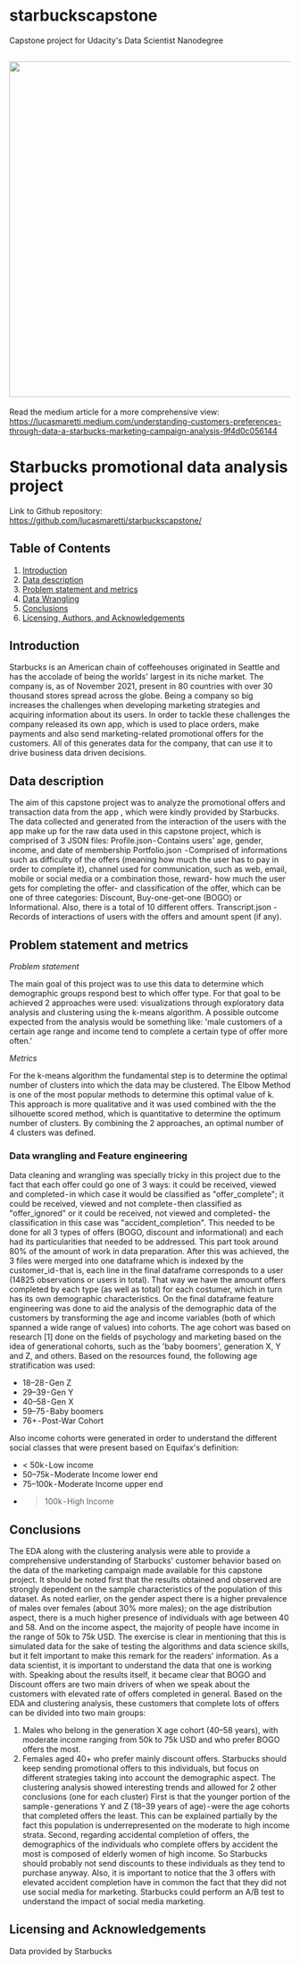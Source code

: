 # starbuckscapstone
Capstone project for Udacity's Data Scientist Nanodegree
## <img src="https://images.unsplash.com/photo-1603361513137-219be38712ed?ixlib=rb-4.0.3&ixid=MnwxMjA3fDB8MHxwaG90by1wYWdlfHx8fGVufDB8fHx8&auto=format&fit=crop&w=1776&q=80" class="center" width="600"/>

Read the medium article for a more comprehensive view: https://lucasmaretti.medium.com/understanding-customers-preferences-through-data-a-starbucks-marketing-campaign-analysis-9f4d0c056144

# Starbucks promotional data analysis project

Link to Github repository: https://github.com/lucasmaretti/starbuckscapstone/


## Table of Contents

1. [Introduction](#introduction)
2. [Data description](#data)
3. [Problem statement and metrics](#statement)
4. [Data Wrangling](#wrangling)
5. [Conclusions](#conclusions)
6. [Licensing, Authors, and Acknowledgements](#licensing)

## Introduction<a name="introduction"></a>

Starbucks is an American chain of coffeehouses originated in Seattle and has the accolade of being the worlds' largest in its niche market. The company is, as of November 2021, present in 80 countries with over 30 thousand stores spread across the globe. Being a company so big increases the challenges when developing marketing strategies and acquiring information about its users. In order to tackle these challenges the company released its own app, which is used to place orders, make payments and also send marketing-related promotional offers for the customers. All of this generates data for the company, that can use it to drive business data driven decisions.


## Data description <a name="data"></a>

The aim of this capstone project was to analyze the promotional offers and transaction data from the app , which were kindly provided by Starbucks. The data collected and generated from the interaction of the users with the app make up for the raw data used in this capstone project, which is comprised of 3 JSON files:
Profile.json - Contains users' age, gender, income, and date of membership
Portfolio.json  - Comprised of informations such as difficulty of the offers (meaning how much the user has to pay in order to complete it), channel used for communication, such as web, email, mobile or social media or a combination those, reward- how much the user gets for completing the offer- and classification of the offer, which can be one of three categories: Discount, Buy-one-get-one (BOGO) or Informational. Also, there is a total of 10 different offers.
Transcript.json -Records of interactions of users with the offers and amount spent (if any).

## Problem statement and metrics <a name="statement"></a>

*Problem statement*

The main goal of this project was to use this data to determine which demographic groups respond best to which offer type. For that goal to be achieved 2 approaches were used: visualizations through exploratory data analysis and clustering using the k-means algorithm. A possible outcome expected from the analysis would be something like: 'male customers of a certain age range and income tend to complete a certain type of offer more often.'

*Metrics*

For the k-means algorithm the fundamental step is to determine the optimal number of clusters into which the data may be clustered. The Elbow Method is one of the most popular methods to determine this optimal value of k. This approach is more qualitative and it was used combined with the the silhouette scored method, which is quantitative to determine the optimum number of clusters. By combining the 2 approaches, an optimal number of 4 clusters was defined.

### Data wrangling and Feature engineering <a name="wrangling"></a>
Data cleaning and wrangling was specially tricky in this project due to the fact that each offer could go one of 3 ways: it could be received, viewed and completed - in which case it would be classified as "offer_complete"; it could be received, viewed and not complete - then classified as "offer_ignored" or it could be received, not viewed and completed- the classification in this case was "accident_completion". This needed to be done for all 3 types of offers (BOGO, discount and informational) and each had its particularities that needed to be addressed. This part took around 80% of the amount of work in data preparation. After this was achieved, the 3 files were merged into one dataframe which is indexed by the customer_id - that is, each line in the final dataframe corresponds to a user (14825 observations or users in total). That way we have the amount offers completed by each type (as well as total) for each costumer, which in turn has its own demographic characteristics.
On the final dataframe feature engineering was done to aid the analysis of the demographic data of the customers by transforming the age and income variables (both of which spanned a wide range of values) into cohorts.
The age cohort was based on research [1] done on the fields of psychology and marketing based on the idea of generational cohorts, such as the 'baby boomers', generation X, Y and Z, and others. Based on the resources found, the following age stratification was used:

* 18–28 - Gen Z
* 29–39 - Gen Y
* 40–58 - Gen X
* 59–75 - Baby boomers
* 76+ - Post-War Cohort

Also income cohorts were generated in order to understand the different social classes that were present based on Equifax's definition:
* < 50k - Low income
* 50–75k - Moderate Income lower end
* 75–100k - Moderate Income upper end
* >100k - High Income

## Conclusions <a name="conclusions"></a>

The EDA along with the clustering analysis were able to provide a comprehensive understanding of Starbucks' customer behavior based on the data of the marketing campaign made available for this capstone project.
It should be noted first that the results obtained and observed are strongly dependent on the sample characteristics of the population of this dataset. As noted earlier, on the gender aspect there is a higher prevalence of males over females (about 30% more males); on the age distribution aspect, there is a much higher presence of individuals with age between 40 and 58. And on the income aspect, the majority of people have income in the range of 50k to 75k USD. The exercise is clear in mentioning that this is simulated data for the sake of testing the algorithms and data science skills, but it felt important to make this remark for the readers' information. As a data scientist, it is important to understand the data that one is working with.
Speaking about the results itself, it became clear that BOGO and Discount offers are two main drivers of when we speak about the customers with elevated rate of offers completed in general. Based on the EDA and clustering analysis, these customers that complete lots of offers can be divided into two main groups:
1) Males who belong in the generation X age cohort (40–58 years), with moderate income ranging from 50k to 75k USD and who prefer BOGO offers the most.
2) Females aged 40+ who prefer mainly discount offers.
Starbucks should keep sending promotional offers to this individuals, but focus on different strategies taking into account the demographic aspect.
The clustering analysis showed interesting trends and allowed for 2 other conclusions (one for each cluster)
First is that the younger portion of the sample - generations Y and Z (18–39 years of age) - were the age cohorts that completed offers the least. This can be explained partially by the fact this population is underrepresented on the moderate to high income strata.
Second, regarding accidental completion of offers, the demographics of the individuals who complete offers by accident the most is composed of elderly women of high income. So Starbucks should probably not send discounts to these individuals as they tend to purchase anyway.
Also, it is important to notice that the 3 offers with elevated accident completion have in common the fact that they did not use social media for marketing. Starbucks could perform an A/B test to understand the impact of social media marketing.

## Licensing and Acknowledgements<a name="licensing"></a>

Data provided by Starbucks

